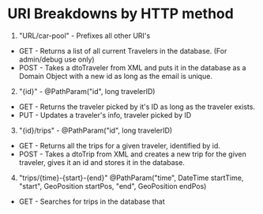 # URI Breakdowns by HTTP method

1. "URL/car-pool" - Prefixes all other URI's
  * GET - Returns a list of all current Travelers in the database. (For admin/debug use only)
  * POST - Takes a dtoTraveler from XML and puts it in the database as a Domain Object with a new id as long as the email is unique.
2. "{id}" - @PathParam("id", long travelerID)
  * GET - Returns the traveler picked by it's ID as long as the traveler exists.
  * PUT - Updates a traveler's info, traveler picked by ID
3. "{id}/trips" - @PathParam("id", long travelerID)
  * GET - Returns all the trips for a given traveler, identified by id.
  * POST - Takes a dtoTrip from XML and creates a new trip for the given traveler, gives it an id and stores it in the database.
4. "trips/{time}-{start}-{end}" @PathParam("time", DateTime startTime, "start", GeoPosition startPos, "end", GeoPosition endPos)
  * GET - Searches for trips in the database that